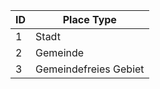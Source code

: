 | ID | Place Type            |
|----|-----------------------|
| 1  | Stadt                 |
| 2  | Gemeinde              |
| 3  | Gemeindefreies Gebiet |

